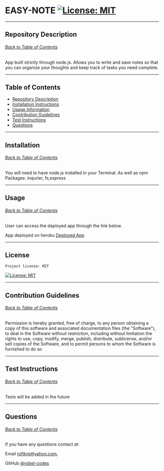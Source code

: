   # EASY-NOTE [![License: MIT](https://img.shields.io/badge/License-MIT-yellow.svg)](https://opensource.org/licenses/MIT)

  ---
  
  ## Repository Description
  ###### [Back to Table of Contents](#table-of-contents)
  App built strictly through node.js. Allows you to write and save notes so that you can organize your thoughts and keep track of tasks you need complete.
  
  ---

  ## Table of Contents
  * [Repository Description](#repository-description)
  * [Installation Instructions](#installation)
  * [Usage Information](#usage)
  * [Contribution Guidelines](#contribution-guidelines)
  * [Test Instructions](#test-instructions)
  * [Questions](#questions)
  
  ---

  ## Installation
  ###### [Back to Table of Contents](#table-of-contents)
  You will need to have node.js installed in your Terminal. As well as npm Packages: inqurier, fs,express
  
  ---

  ## Usage
  ###### [Back to Table of Contents](#table-of-contents)
  User can access the deployed app through the link below.

  App deployed on heroku [Deployed App](https://easy-note-application.herokuapp.com/)

  ---

  ## License
    Project license: MIT 
  
  [![License: MIT](https://img.shields.io/badge/License-MIT-yellow.svg)](https://opensource.org/licenses/MIT)

  ---

  ## Contribution Guidelines
  ###### [Back to Table of Contents](#table-of-contents)
  Permission is hereby granted, free of charge, to any person obtaining a copy of this software and associated documentation files (the "Software"), to deal in the Software without restriction, including without limitation the rights to use, copy, modify, merge, publish, distribute, sublicense, and/or sell copies of the Software, and to permit persons to whom the Software is furnished to do so

  ---

  ## Test Instructions
  ###### [Back to Table of Contents](#table-of-contents)
  Tests will be added in the future

  ---

  ## Questions
  ###### [Back to Table of Contents](#table-of-contents)
  If you have any questions contact at: 

  Email [rofikre@yahoo.com](mailto:rofikre@yahoo.com),

  GitHub [@robel-codes](https://github.com/robel-codes)
 
